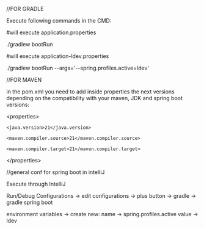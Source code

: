 //FOR GRADLE

Execute following commands in the CMD:

#will execute application.properties

./gradlew bootRun

#will execute application-ldev.properties

./gradlew bootRun --args='--spring.profiles.active=ldev'

//FOR MAVEN

in the pom.xml you need to add inside properties the next versions depending on the compatibility with your maven, JDK and spring boot versions:

  &lt;properties>
  
    <java.version>21</java.version>
    
    <maven.compiler.source>21</maven.compiler.source>
    
    <maven.compiler.target>21</maven.compiler.target>
    
  &lt;/properties>

//general conf for spring boot in intelliJ

Execute through IntelliJ

Run/Debug Configurations -> edit configurations -> plus button -> gradle -> gradle spring boot

environment variables -> create new: 
    name -> spring.profiles.active
    value -> ldev

